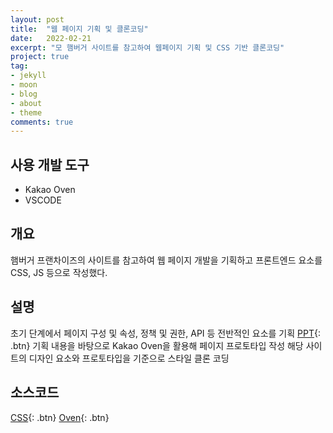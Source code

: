```yaml
---
layout: post
title:  "웹 페이지 기획 및 클론코딩"
date:   2022-02-21
excerpt: "모 햄버거 사이트를 참고하여 웹페이지 기획 및 CSS 기반 클론코딩"
project: true
tag:
- jekyll 
- moon
- blog
- about
- theme
comments: true
---
```


## 사용 개발 도구

* Kakao Oven
* VSCODE

## 개요

햄버거 프랜차이즈의 사이트를 참고하여 웹 페이지 개발을 기획하고 프론트엔드 요소를 CSS, JS 등으로 작성했다.

## 설명

초기 단계에서 페이지 구성 및 속성, 정책 및 권한, API 등 전반적인 요소를 기획
[PPT](https://github.com/kids9702/Mcdonalds){: .btn}
기획 내용을 바탕으로 Kakao Oven을 활용해 페이지 프로토타입 작성
해당 사이트의 디자인 요소와 프로토타입을 기준으로 스타일 클론 코딩

## 소스코드

[CSS](https://github.com/kids9702/Mcdonalds){: .btn}
[Oven](https://ovenapp.io/view/bGzndKJ2pOPtoTCPcQjsEZEjVV95rRPO/){: .btn}